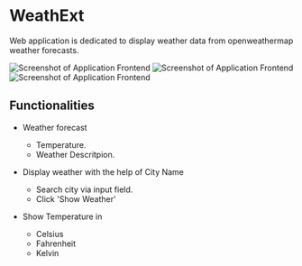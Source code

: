 # WeathExt

Web application is dedicated to display weather data from openweathermap weather forecasts.

![Screenshot of Application Frontend](https://i.ibb.co/PQNSH98/Screenshot-2021-04-24-at-6-26-41-AM.png)
![Screenshot of Application Frontend](https://i.ibb.co/yXvYQv4/Screenshot-2021-04-24-at-6-27-06-AM.png)
![Screenshot of Application Frontend](https://i.ibb.co/25fFxMV/Screenshot-2021-04-24-at-6-27-20-AM.png)

## Functionalities

- Weather forecast
    - Temperature.
    - Weather Descritpion.

- Display weather with the help of City Name
    - Search city via input field.
    - Click 'Show Weather'

- Show Temperature in
    - Celsius
    - Fahrenheit
    - Kelvin
